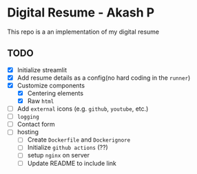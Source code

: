 
# Digital Resume - Akash P



This repo is a an implementation of my digital resume



## TODO

- [x] Initialize streamlit
- [x] Add resume details as a config(no hard coding in the `runner`)
- [x] Customize components
	- [x] Centering elements
	- [x] Raw `html`
- [ ] Add `external` icons (e.g. `github`, `youtube`, etc.)
- [ ] `logging`
- [ ] Contact form
- [ ] hosting
	- [ ] Create `Dockerfile` and `Dockerignore`
	- [ ] Initialize `github actions` (??)
	- [ ] setup `nginx` on server
	- [ ] Update README to include link
